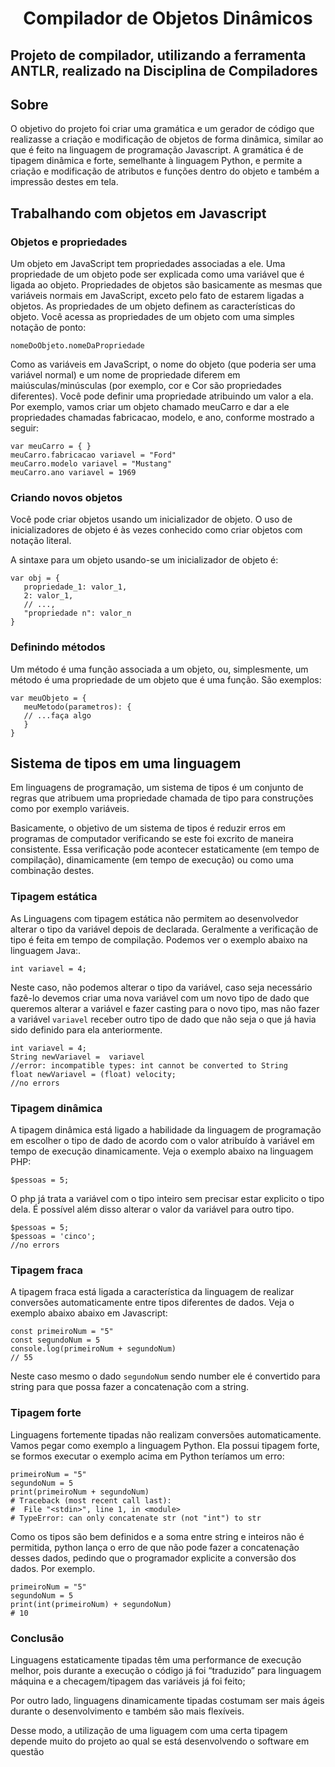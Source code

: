 <h1 align="center">Compilador de Objetos Dinâmicos</h1>

<h2>Projeto de compilador, utilizando a ferramenta ANTLR, realizado na Disciplina de Compiladores</h2>

## Sobre

O objetivo do projeto foi criar uma gramática e um gerador de código que realizasse a criação e modificação de objetos de forma dinâmica, similar ao que é feito na linguagem de programação Javascript. 
A gramática é de tipagem dinâmica e forte, semelhante à linguagem Python, e permite a criação e modificação de atributos e funções dentro do objeto e também a impressão destes em tela. 

<h2>Trabalhando com objetos em Javascript</h2>

<h3>Objetos e propriedades</h3>

Um objeto em JavaScript tem propriedades associadas a ele. Uma propriedade de um objeto pode ser explicada como uma variável que é ligada ao objeto. Propriedades de objetos são basicamente as mesmas que variáveis normais em JavaScript, exceto pelo fato de estarem ligadas a objetos. As propriedades de um objeto definem as características do objeto. Você acessa as propriedades de um objeto com uma simples notação de ponto:

<div class="highlight"><pre class="highlight c"><code><span class="kt">nomeDoObjeto.nomeDaPropriedade</span></code></pre></div>

Como as variáveis em JavaScript, o nome do objeto (que poderia ser uma variável normal) e um nome de propriedade diferem em maiúsculas/minúsculas (por exemplo, cor e Cor são propriedades diferentes). Você pode definir uma propriedade atribuindo um valor a ela. Por exemplo, vamos criar um objeto chamado meuCarro e dar a ele propriedades chamadas fabricacao, modelo, e ano, conforme mostrado a seguir:

<div class="highlight"><pre class="highlight c"><code><span class="kt">var</span> <span class="n">meuCarro</span> <span class="o">=</span> <span class="mi">{ }</span>
<span class="kt">meuCarro.fabricacao</span> <span class="n">variavel</span> <span class="o">=</span> <span class="mi">"Ford"</span>
<span class="kt">meuCarro.modelo</span> <span class="n">variavel</span> <span class="o">=</span> <span class="mi">"Mustang"</span>
<span class="kt">meuCarro.ano</span> <span class="n">variavel</span> <span class="o">=</span> <span class="mi">1969</span></code></pre></div>

<h3>Criando novos objetos</h3>

Você pode criar objetos usando um inicializador de objeto. O uso de inicializadores de objeto é às vezes conhecido como criar objetos com notação literal. 

A sintaxe para um objeto usando-se um inicializador de objeto é:

<div class="highlight"><pre class="highlight c"><code><span class="kt">var</span> <span class="n">obj</span> <span class="o">=</span> <span class="mi">{</span>
<span class="kt">   propriedade_1:</span> <span class="n">valor_1,</span> 
<span class="mi">   2:</span> <span class="mi">valor_1,</span>
<span class="mi">   // ...,</span>
<span class="mi">   "propriedade n":</span> <span class="mi">valor_n</span>
<span class="mi">}</span></code></pre></div>

<h3>Definindo métodos</h3>

Um método é uma função associada a um objeto, ou, simplesmente, um método é uma propriedade de um objeto que é uma função. São exemplos:

<div class="highlight"><pre class="highlight c"><code><span class="kt">var</span> <span class="n">meuObjeto</span> <span class="o">=</span> <span class="mi">{ </span>
<span class="kt">   meuMetodo(parametros):</span> <span class="n">{</span> 
   <span class="mi">// ...faça algo</span>
<span class="kt">   <span class="mi">}</span>
<span class="mi">}</span></code></pre></div>

<h2>
  <a name="tipagem-din%C3%A2mica" href="#tipagem-din%C3%A2mica" class="anchor">
  </a>
  Sistema de tipos em uma linguagem
</h2>
<p>
Em linguagens de programação, um sistema de tipos é um conjunto de regras que atribuem uma propriedade chamada de tipo para  construções como por exemplo variáveis. 
</p>
<p>
Basicamente, o objetivo de um sistema de tipos é reduzir erros em programas de computador  verificando se este foi excrito de maneira consistente. Essa verificação pode acontecer estaticamente (em tempo de compilação), dinamicamente (em tempo de execução) ou como uma combinação destes.

<h3>
  <a name="tipagem-din%C3%A2mica" href="#tipagem-din%C3%A2mica" class="anchor">
  </a>
  Tipagem estática
</h3>
<p>As Linguagens com tipagem estática não permitem ao desenvolvedor alterar o tipo da variável depois de declarada. Geralmente a verificação de tipo é feita em tempo de compilação. Podemos ver o exemplo abaixo na linguagem Java:.<br>
</p>

<div class="highlight"><pre class="highlight c"><code><span class="kt">int</span> <span class="n">variavel</span> <span class="o">=</span> <span class="mi">4</span><span class="p">;</span>
</code></pre></div>

<p>Neste caso, não podemos alterar o tipo da variável, caso seja necessário fazê-lo devemos criar uma nova variável com um novo tipo de dado que queremos alterar a variável e fazer casting para o novo tipo, mas não fazer a variável <code>variavel</code> receber outro tipo de dado que não seja o que já havia sido definido para ela anteriormente.<br>
</p>

<div class="highlight"><pre class="highlight c"><code><span class="kt">int</span> <span class="n">variavel</span> <span class="o">=</span> <span class="mi">4</span><span class="p">;</span>
<span class="kt">String</span> <span class="n">newVariavel</span> <span class="o">=</span> <span class="p"></span><span class="kt"></span><span class="p"></span> <span class="n">variavel</span>
//error: incompatible types: int cannot be converted to String
<span class="kt">float</span> <span class="n">newVariavel</span> <span class="o">=</span> <span class="p">(</span><span class="kt">float</span><span class="p">)</span> <span class="n">velocity</span><span class="p">;
//no errors</span>
</code></pre></div>

<h3>
  <a name="tipagem-din%C3%A2mica" href="#tipagem-din%C3%A2mica" class="anchor">
  </a>
  Tipagem dinâmica
</h3>

<p>A tipagem dinâmica está ligado a habilidade da linguagem de programação em escolher o tipo de dado de acordo com o valor atribuído à variável em tempo de execução dinamicamente. Veja o exemplo abaixo na linguagem PHP:<br>
</p>

<div class="highlight"><pre class="highlight php"><code><span class="nv">$pessoas</span> <span class="o">=</span> <span class="mi">5</span><span class="p">;</span>
</code></pre></div>

<p>O php já trata a variável com o tipo inteiro sem precisar estar explicito o tipo dela. É possível além disso alterar o valor da variável para outro tipo.<br>
</p>

<div class="highlight"><pre class="highlight php"><code><span class="nv">$pessoas</span> <span class="o">=</span> <span class="mi">5</span><span class="p">;</span>
<span class="nv">$pessoas</span> <span class="o">=</span> <span class="s1">'cinco'</span><span class="p">;
//no errors</span>
</code></pre></div>

<h3>
  <a name="tipagem-fraca" href="#tipagem-fraca" class="anchor">
  </a>
  Tipagem fraca
</h3>

<p>A tipagem fraca está ligada a característica da linguagem de realizar conversões automaticamente entre tipos diferentes de dados. Veja o exemplo abaixo abaixo em Javascript:<br>
</p>

<div class="highlight"><pre class="highlight javascript"><code><span class="kd">const</span> <span class="nx">primeiroNum</span> <span class="o">=</span> <span class="dl">"</span><span class="s2">5</span><span class="dl">"</span>
<span class="kd">const</span> <span class="nx">segundoNum</span> <span class="o">=</span> <span class="mi">5</span>
<span class="nx">console</span><span class="p">.</span><span class="nx">log</span><span class="p">(</span><span class="nx">primeiroNum</span> <span class="o">+</span> <span class="nx">segundoNum</span><span class="p">)</span>
<span class="c1">// 55</span>
</code></pre></div>

<p>Neste caso mesmo o dado <code>segundoNum</code> sendo number ele é convertido para string para que possa fazer a concatenação com a string.</p>

<h3>
  <a name="tipagem-forte" href="#tipagem-forte" class="anchor">
  </a>
  Tipagem forte
</h3>

<p>Linguagens fortemente tipadas não realizam conversões automaticamente. Vamos pegar como exemplo a linguagem Python. Ela possui tipagem forte, se formos executar o exemplo acima em Python teríamos um erro:<br>
</p>

<div class="highlight"><pre class="highlight python"><code><span class="n">primeiroNum</span> <span class="o">=</span> <span class="s">"5"</span>
<span class="n">segundoNum</span> <span class="o">=</span> <span class="mi">5</span>
<span class="k">print</span><span class="p">(</span><span class="n">primeiroNum</span> <span class="o">+</span> <span class="n">segundoNum</span><span class="p">)</span>
<span class="c1"># Traceback (most recent call last):
#  File "&lt;stdin&gt;", line 1, in &lt;module&gt;
# TypeError: can only concatenate str (not "int") to str
</span></code></pre></div>

<p>Como os tipos são bem definidos e a soma entre string e inteiros não é permitida, python lança o erro de que não pode fazer a concatenação desses dados, pedindo que o programador explicite a conversão dos dados. Por exemplo.<br>
</p>

<div class="highlight"><pre class="highlight python"><code><span class="n">primeiroNum</span> <span class="o">=</span> <span class="s">"5"</span>
<span class="n">segundoNum</span> <span class="o">=</span> <span class="mi">5</span>
<span class="k">print</span><span class="p">(</span><span class="nb">int</span><span class="p">(</span><span class="n">primeiroNum</span><span class="p">)</span> <span class="o">+</span> <span class="n">segundoNum</span><span class="p">)</span>
<span class="c1"># 10</span></code></pre></div>

<a name="tipagem-fraca" href="#tipagem-fraca" class="anchor">
</a><h3>
<a name="tipagem-fraca" href="#tipagem-fraca" class="anchor">
</a>Conclusão</h3>


<p>Linguagens estaticamente tipadas têm uma performance de execução melhor, pois durante a execução o código já foi “traduzido” para linguagem máquina e a checagem/tipagem das variáveis já foi feito;

Por outro lado, linguagens dinamicamente tipadas costumam ser mais ágeis durante o desenvolvimento e também são mais flexíveis.

Desse modo, a utilização de uma liguagem com uma certa tipagem depende muito do projeto ao qual se está desenvolvendo o software em questão</p>
